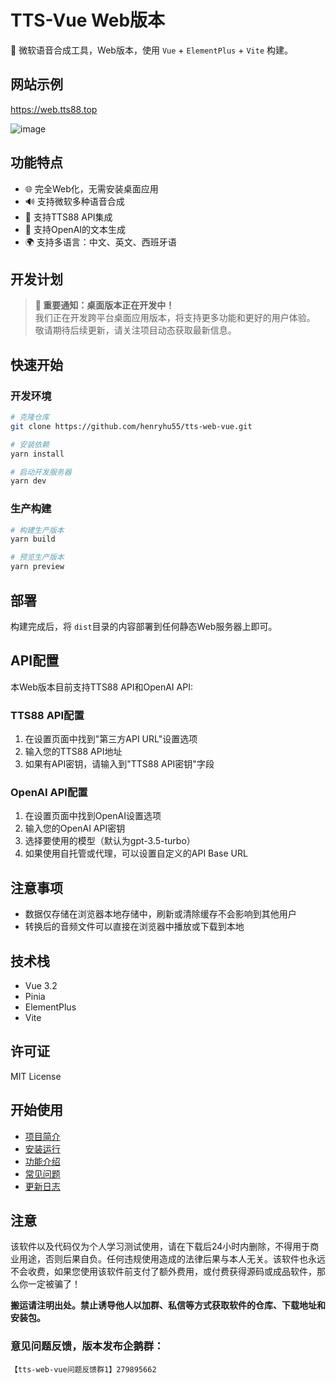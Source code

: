# TTS-Vue Web版本

🎤 微软语音合成工具，Web版本，使用 `Vue` + `ElementPlus` + `Vite` 构建。

## 网站示例
https://web.tts88.top  

![image](https://github.com/user-attachments/assets/67cafd2c-7b0f-4b0d-b14b-bf402aaff0cd)

## 功能特点

- 🌐 完全Web化，无需安装桌面应用
- 🔊 支持微软多种语音合成
- 🚀 支持TTS88 API集成
- 🧠 支持OpenAI的文本生成
- 🌍 支持多语言：中文、英文、西班牙语

## 开发计划

> **📢 重要通知：桌面版本正在开发中！**  
> 我们正在开发跨平台桌面应用版本，将支持更多功能和更好的用户体验。  
> 敬请期待后续更新，请关注项目动态获取最新信息。

## 快速开始

### 开发环境

```bash
# 克隆仓库
git clone https://github.com/henryhu55/tts-web-vue.git

# 安装依赖
yarn install

# 启动开发服务器
yarn dev
```

### 生产构建

```bash
# 构建生产版本
yarn build

# 预览生产版本
yarn preview
```

## 部署

构建完成后，将 `dist`目录的内容部署到任何静态Web服务器上即可。

## API配置

本Web版本目前支持TTS88 API和OpenAI API:

### TTS88 API配置

1. 在设置页面中找到"第三方API URL"设置选项
2. 输入您的TTS88 API地址
3. 如果有API密钥，请输入到"TTS88 API密钥"字段

### OpenAI API配置

1. 在设置页面中找到OpenAI设置选项
2. 输入您的OpenAI API密钥
3. 选择要使用的模型（默认为gpt-3.5-turbo）
4. 如果使用自托管或代理，可以设置自定义的API Base URL

## 注意事项

- 数据仅存储在浏览器本地存储中，刷新或清除缓存不会影响到其他用户
- 转换后的音频文件可以直接在浏览器中播放或下载到本地

## 技术栈

- Vue 3.2
- Pinia
- ElementPlus
- Vite

## 许可证

MIT License

## 开始使用

- [项目简介](https://docs.tts88.top//guide/intro.html)
- [安装运行](https://docs.tts88.top//guide/install.html)
- [功能介绍](https://docs.tts88.top/guide/features.html)
- [常见问题](https://docs.tts88.top//guide/qa.html)
- [更新日志](https://docs.tts88.top//guide/update.html)

## 注意

该软件以及代码仅为个人学习测试使用，请在下载后24小时内删除，不得用于商业用途，否则后果自负。任何违规使用造成的法律后果与本人无关。该软件也永远不会收费，如果您使用该软件前支付了额外费用，或付费获得源码或成品软件，那么你一定被骗了！

**搬运请注明出处。禁止诱导他人以加群、私信等方式获取软件的仓库、下载地址和安装包。**

### 意见问题反馈，版本发布企鹅群：

`【tts-web-vue问题反馈群1】279895662`
